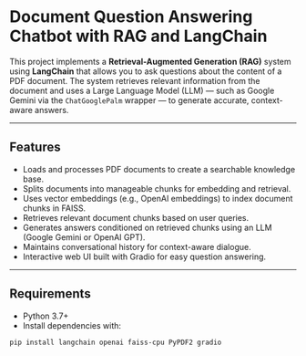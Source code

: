 # Document Question Answering Chatbot with RAG and LangChain

This project implements a **Retrieval-Augmented Generation (RAG)** system using **LangChain** that allows you to ask questions about the content of a PDF document. The system retrieves relevant information from the document and uses a Large Language Model (LLM) — such as Google Gemini via the `ChatGooglePalm` wrapper — to generate accurate, context-aware answers.

---

## Features

- Loads and processes PDF documents to create a searchable knowledge base.
- Splits documents into manageable chunks for embedding and retrieval.
- Uses vector embeddings (e.g., OpenAI embeddings) to index document chunks in FAISS.
- Retrieves relevant document chunks based on user queries.
- Generates answers conditioned on retrieved chunks using an LLM (Google Gemini or OpenAI GPT).
- Maintains conversational history for context-aware dialogue.
- Interactive web UI built with Gradio for easy question answering.

---

## Requirements

- Python 3.7+
- Install dependencies with:

```bash
pip install langchain openai faiss-cpu PyPDF2 gradio
